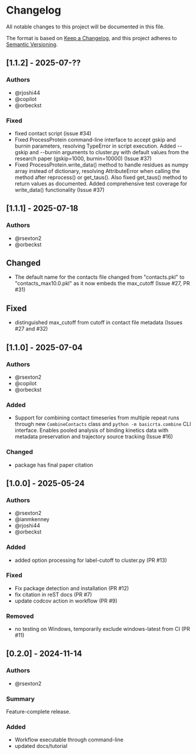 # Changelog
All notable changes to this project will be documented in this file.

The format is based on [Keep a Changelog](https://keepachangelog.com/en/1.0.0/),
and this project adheres to [Semantic Versioning](https://semver.org/spec/v2.0.0.html).

<!--
The rules for this file:
  * entries are sorted newest-first.
  * summarize sets of changes - don't reproduce every git log comment here.
  * don't ever delete anything.
  * keep the format consistent:
    * do not use tabs but use spaces for formatting
    * 79 char width
    * YYYY-MM-DD date format (following ISO 8601)
  * accompany each entry with github issue/PR number (Issue #xyz)
-->
## [1.1.2] - 2025-07-??

### Authors
* @rjoshi44
* @copilot
* @orbeckst

### Fixed
* fixed contact script (issue #34)
* Fixed ProcessProtein command-line interface to accept gskip and burnin 
  parameters, resolving TypeError in script execution. Added --gskip and 
  --burnin arguments to cluster.py with default values from the research 
  paper (gskip=1000, burnin=10000) (Issue #37)
* Fixed ProcessProtein.write_data() method to handle residues as numpy array 
  instead of dictionary, resolving AttributeError when calling the method 
  after reprocess() or get_taus(). Also fixed get_taus() method to return 
  values as documented. Added comprehensive test coverage for write_data() 
  functionality (Issue #37)

 
## [1.1.1] - 2025-07-18

### Authors
* @rsexton2
* @orbeckst

## Changed
* The default name for the contacts file changed from "contacts.pkl" to
  "contacts_max10.0.pkl" as it now embeds the max_cutoff (Issue #27, PR #31)

## Fixed
* distinguished max_cutoff from cutoff in contact file metadata (Issues #27
  and #32) 


## [1.1.0] - 2025-07-04

### Authors
* @rsexton2
* @copilot
* @orbeckst

### Added
* Support for combining contact timeseries from multiple repeat runs through
  new `CombineContacts` class and `python -m basicrta.combine` CLI interface.
  Enables pooled analysis of binding kinetics data with metadata preservation
  and trajectory source tracking (Issue #16)

### Changed
* package has final paper citation



## [1.0.0] - 2025-05-24

### Authors
* @rsexton2
* @ianmkenney
* @rjoshi44
* @orbeckst

### Added
* added option processing for label-cutoff to cluster.py (PR #13)

### Fixed
* Fix package detection and installation (PR #12)
* fix citation in reST docs (PR #7)
* update codcov action in workflow (PR #9)

### Removed
* no testing on Windows, temporarily exclude windows-latest from CI (PR #11)

## [0.2.0] - 2024-11-14

### Authors
* @rsexton2

### Summary
Feature-complete release.

### Added
* Workflow executable through command-line
* updated docs/tutorial

